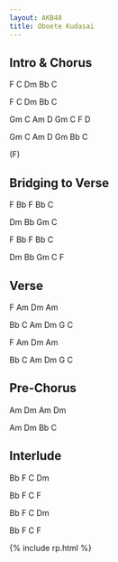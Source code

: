 ```yaml
---
layout: AKB48
title: Oboete Kudasai
---
```

## Intro & Chorus 
F C Dm Bb C 

F C Dm Bb C 

Gm C Am D Gm C F D 

Gm C Am D Gm Bb C 

(F) 

## Bridging to Verse 
F Bb F Bb C 

Dm Bb Gm C 

F Bb F Bb C 

Dm Bb Gm C F 

## Verse 
F Am Dm Am 

Bb C Am Dm G C 

F Am Dm Am 

Bb C Am Dm G C 

## Pre-Chorus 
Am Dm Am Dm 

Am Dm Bb C 

## Interlude 
Bb F C Dm 

Bb F C F 

Bb F C Dm 

Bb F C F 

{% include rp.html %}
